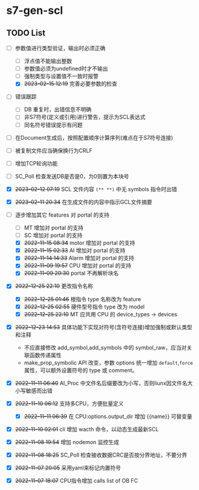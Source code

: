 # s7-gen-scl

## TODO List

+ [ ] 参数值进行类型验证，输出时必须正确

  + [ ] 浮点值不能输出整数
  + [ ] 参数值必须为undefined时才不输出
  + [ ] 强制类型与设置值不一致时报警
  + [x] ~~2023-02-15 12:19~~ 完善必要参数的检查

+ [ ] 错误跟踪

  + [ ] DB 重复时，出错信息不明确
  + [ ] 非S7符号(定义或引用)进行警告，提示为SCL表达式
  + [ ] 同名符号错误提示有问题

+ [ ] 在Document生成后，按照配置顺序计算序列(难点在于S7符号连接)

+ [ ] 被复制文件应当确保换行为CRLF

+ [ ] 增加TCP轮询功能

+ [ ] SC_Poll 检查发送DB是否是0，为0则置为本块号

+ [x] ~~2023-02-12 07:19~~ SCL 文件内容 `(** **)` 中无 symbols 指令时出错

+ [x] ~~2023-02-11 20:34~~ 在生成文件的内容中指示GCL文件摘要

+ [ ] 逐步增加其它 features 对 portal 的支持

  + [ ] MT 增加对 portal 的支持
  + [ ] SC 增加对 portal 的支持
  + [x] ~~2022-11-15 08:34~~ motor 增加对 portal 的支持
  + [x] ~~2022-11-15 02:33~~ AI 增加对 portal 的支持
  + [x] ~~2022-11-14 14:33~~ Alarm 增加对 portal 的支持
  + [x] ~~2022-11-09 19:57~~ CPU 增加对 portal 的支持
  + [x] ~~2022-11-09 20:30~~ portal 不再解析块名

+ [x] ~~2022-12-25 22:10~~ 更改指令名称

  + [x] ~~2022-12-25 01:46~~ 根指令 type 名称改为 feature
  + [x] ~~2022-12-25 02:55~~ 硬件型号指令 type 改为 model
  + [x] ~~2022-12-25 22:10~~ MT 应共用 CPU 的 device_types -> devices

+ [x] ~~2022-12-23 14:53~~ 具体功能下实现对符号(含符号连接)增加强制或默认类型和注释

  + 不应直接修改 add_symbol,add_symbols 中的 symbol_raw，应当对关联函数传递属性
  + make_prop_symbolic API 改变，参数 options 统一增加 `default`,`force` 属性，可以额外设置符号的 type 或 comment。

+ [x] ~~2022-11-11 06:40~~ AI_Proc 中文件名后缀要改为小写，否则liunx因文件名大小写敏感而出错

+ [x] ~~2022-11-10 06:12~~ 支持多CPU，方便批量定义

  + [x] ~~2022-11-11 06:39~~ 在 CPU:options.output_dir 增加 {{name}} 可替变量

+ [x] ~~2022-11-10 02:01~~ cli 增加 wacth 命令，以动态生成最新SCL

+ [x] ~~2022-11-08 19:54~~ 增加 nodemon 监控生成

+ [x] ~~2022-11-08 18:25~~ SC_Poll 检查接收数据CRC是否按分界地址，不要分界

+ [x] ~~2022-11-07 20:05~~ 采用yaml来标记内置符号

+ [x] ~~2022-11-07 18:07~~ CPU指令增加 calls list of OB FC
